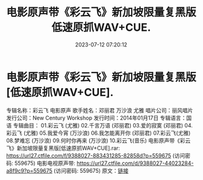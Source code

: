 ﻿---
title: 电影原声带《彩云飞》新加坡限量复黑版低速原抓WAV+CUE.
date: 2023-07-12 07:20:12
categories: WAV车载音乐、镜像
tags: 华语中文
---
# 电影原声带《彩云飞》新加坡限量复黑版[低速原抓WAV+CUE].

专辑名称：彩云飞 电影原声
歌手姓名：邓丽君 万沙浪 尤雅
唱片公司：丽风唱片
发行公司：New Century Workshop
发行时间：2014年01月17日
专辑语言：国语
专辑曲目：
01.彩云飞 (尤雅)
02.千言万语 (邓丽君)
03.爱的寂寞 (邓丽君)
04.彩云飞 (尤雅)
05.我爱今宵 (万沙浪)
06.我怎能离开你 (邓丽君)
07.彩云飞(尤雅)
08.梦难忘 (万沙浪)
09.何时你再来 (万沙浪)
10.彩云飞(音乐)
电影原声带《彩云飞》新加坡限量复黑版[低速原抓WAV+CUE].rar: https://url27.ctfile.com/f/9388027-883431285-82858d?p=559675
(访问密码: 559675)
电影电视原声带: https://url27.ctfile.com/d/9388027-44023284-a8f9c9?p=559675
(访问密码: 559675)
原文：[链接](https://blog.sina.com.cn/s/blog_1647c7e76010312ns.html)